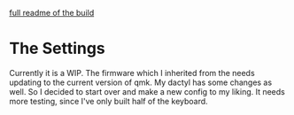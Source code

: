 [full readme of the build](https://github.com/bosd/Alpine/blob/main/README.md)

# The Settings
Currently it is a WIP.
The firmware which I inherited from the needs updating to the current version of qmk.
My dactyl has some changes as well. So I decided to start over and make a new config to my liking.
It needs more testing, since I've only built half of the keyboard.
